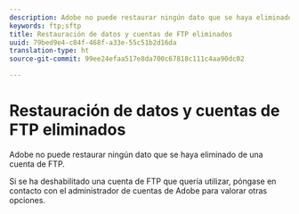 ```yaml
---
description: Adobe no puede restaurar ningún dato que se haya eliminado de una cuenta de FTP.
keywords: ftp;sftp
title: Restauración de datos y cuentas de FTP eliminados
uuid: 79bed9e4-c84f-468f-a33e-55c51b2d16da
translation-type: ht
source-git-commit: 99ee24efaa517e8da700c67818c111c4aa90dc02

---
```



# Restauración de datos y cuentas de FTP eliminados

Adobe no puede restaurar ningún dato que se haya eliminado de una cuenta de FTP.

Si se ha deshabilitado una cuenta de FTP que quería utilizar, póngase en contacto con el administrador de cuentas de Adobe para valorar otras opciones.
